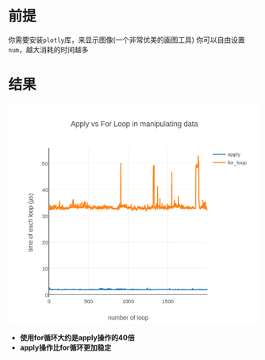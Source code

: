 # 前提
你需要安装`plotly`库，来显示图像(一个非常优美的画图工具)
你可以自由设置`num`，越大消耗的时间越多

# 结果
![image](result.png)

- **使用for循环大约是apply操作的40倍**
- **apply操作比for循环更加稳定**